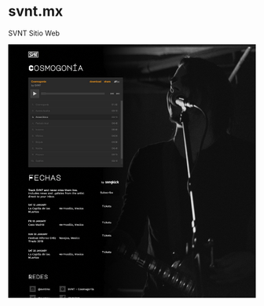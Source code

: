 # svnt.mx
SVNT Sitio Web

![SVNT Captura de Pantalla](https://raw.githubusercontent.com/GerManson/svnt.mx/master/ss.jpeg)
